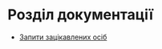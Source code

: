 # Розділ документації

+ [Запити зацікавлених осіб](https://github.com/KepAlex-404/database_basics_template/blob/master/docs/requirements/stakeholders-needs.md)
